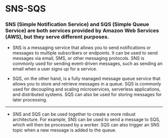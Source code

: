 # SNS-SQS

### SNS (Simple Notification Service) and SQS (Simple Queue Service) are both services provided by Amazon Web Services (AWS), but they serve different purposes.

- SNS is a messaging service that allows you to send notifications or messages to multiple subscribers or endpoints. It can be used to send messages via email, SMS, or other messaging protocols. SNS is commonly used for sending event-driven messages, such as sending an email when a user signs up for a service.

- SQS, on the other hand, is a fully managed message queue service that allows you to store and retrieve messages in a queue. SQS is commonly used for decoupling and scaling microservices, serverless applications, and distributed systems. SQS can also be used for storing messages for later processing.

---------------------

- SNS and SQS can be used together to create a more robust architecture. For example, SNS can be used to send a message to SQS, which will then be processed by a worker. SQS can also trigger an SNS topic when a new message is added to the queue.
